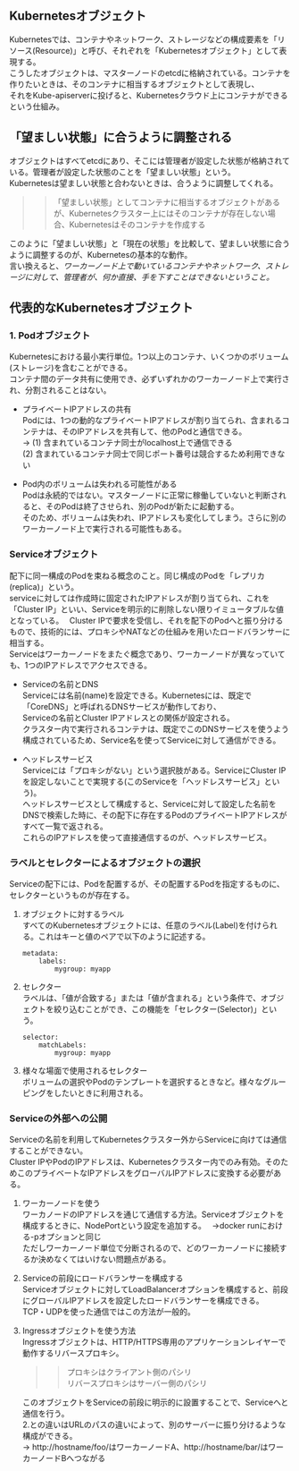 ## Kubernetesオブジェクト
Kubernetesでは、コンテナやネットワーク、ストレージなどの構成要素を「リソース(Resource)」と呼び、それぞれを「Kubernetesオブジェクト」として表現する。  
こうしたオブジェクトは、マスターノードのetcdに格納されている。コンテナを作りたいときは、そのコンテナに相当するオブジェクトとして表現し、  
それをKube-apiserverに投げると、Kubernetesクラウド上にコンテナができるという仕組み。

## 「望ましい状態」に合うように調整される
オブジェクトはすべてetcdにあり、そこには管理者が設定した状態が格納されている。管理者が設定した状態のことを「望ましい状態」という。  
Kubernetesは望ましい状態と合わないときは、合うように調整してくれる。　
>> 「望ましい状態」としてコンテナに相当するオブジェクトがあるが、Kubernetesクラスター上にはそのコンテナが存在しない場合、Kubernetesはそのコンテナを作成する

このように「望ましい状態」と「現在の状態」を比較して、望ましい状態に合うように調整するのが、Kubernetesの基本的な動作。  
言い換えると、*ワーカーノード上で動いているコンテナやネットワーク、ストレージに対して、管理者が、何か直接、手を下すことはできないということ。*

## 代表的なKubernetesオブジェクト
### 1. Podオブジェクト
Kubernetesにおける最小実行単位。1つ以上のコンテナ、いくつかのボリューム(ストレージ)を含むことができる。  
コンテナ間のデータ共有に使用でき、必ずいずれかのワーカーノード上で実行され、分割されることはない。
* プライベートIPアドレスの共有  
    Podには、1つの動的なプライベートIPアドレスが割り当てられ、含まれるコンテナは、そのIPアドレスを共有して、他のPodと通信できる。  
    → (1) 含まれているコンテナ同士がlocalhost上で通信できる  
      (2) 含まれているコンテナ同士で同じポート番号は競合するため利用できない

* Pod内のボリュームは失われる可能性がある  
    Podは永続的ではない。マスターノードに正常に稼働していないと判断されると、そのPodは終了させられ、別のPodが新たに起動する。  
    そのため、ボリュームは失われ、IPアドレスも変化してしまう。さらに別のワーカーノード上で実行される可能性もある。

### Serviceオブジェクト
配下に同一構成のPodを束ねる概念のこと。同じ構成のPodを「レプリカ(replica)」という。  
serviceに対しては作成時に固定されたIPアドレスが割り当てられ、これを「Cluster IP」といい、Serviceを明示的に削除しない限りイミュータブルな値となっている。　
Cluster IPで要求を受信し、それを配下のPodへと振り分けるもので、技術的には、プロキシやNATなどの仕組みを用いたロードバランサーに相当する。  
Serviceはワーカーノードをまたぐ概念であり、ワーカーノードが異なっていても、1つのIPアドレスでアクセスできる。

* Serviceの名前とDNS  
    Serviceには名前(name)を設定できる。Kubernetesには、既定で「CoreDNS」と呼ばれるDNSサービスが動作しており、  
    Serviceの名前とCluster IPアドレスとの関係が設定される。  
    クラスター内で実行されるコンテナは、既定でこのDNSサービスを使うよう構成されているため、Service名を使ってServiceに対して通信ができる。

* ヘッドレスサービス  
    Serviceには「プロキシがない」という選択肢がある。ServiceにCluster IPを設定しないことで実現する(このServiceを「ヘッドレスサービス」という)。  
    ヘッドレスサービスとして構成すると、Serviceに対して設定した名前をDNSで検索した時に、その配下に存在するPodのプライベートIPアドレスがすべて一覧で返される。  
    これらのIPアドレスを使って直接通信するのが、ヘッドレスサービス。

### ラベルとセレクターによるオブジェクトの選択
Serviceの配下には、Podを配置するが、その配置するPodを指定するものに、セレクターというものが存在する。
1. オブジェクトに対するラベル  
    すべてのKubernetesオブジェクトには、任意のラベル(Label)を付けられる。これはキーと値のペアで以下のように記述する。
    ```
    metadata:
        labels:
            mygroup: myapp
    ```

2. セレクター  
    ラベルは、「値が合致する」または「値が含まれる」という条件で、オブジェクトを絞り込むことができ、この機能を「セレクター(Selector)」という。
    ```
    selector:
        matchLabels:
            mygroup: myapp
    ```

3. 様々な場面で使用されるセレクター  
    ボリュームの選択やPodのテンプレートを選択するときなど。様々なグルーピングをしたいときに利用される。

### Serviceの外部への公開
Serviceの名前を利用してKubernetesクラスター外からServiceに向けては通信することができない。  
Cluster IPやPodのIPアドレスは、Kubernetesクラスター内でのみ有効。そのためこのプライベートなIPアドレスをグローバルIPアドレスに変換する必要がある。

1. ワーカーノードを使う  
    ワーカノードのIPアドレスを通じて通信する方法。Serviceオブジェクトを構成するときに、NodePortという設定を追加する。　
    →docker runにおける-pオプションと同じ  
    ただしワーカーノード単位で分断されるので、どのワーカーノードに接続するか決めなくてはいけない問題点がある。

2. Serviceの前段にロードバランサーを構成する  
    Serviceオブジェクトに対してLoadBalancerオプションを構成すると、前段にグローバルIPアドレスを設定したロードバランサーを構成できる。  
    TCP・UDPを使った通信ではこの方法が一般的。

3. Ingressオブジェクトを使う方法  
    Ingressオブジェクトは、HTTP/HTTPS専用のアプリケーションレイヤーで動作するリバースプロキシ。  

    >>プロキシはクライアント側のパシリ  
    リバースプロキシはサーバー側のパシリ
    
    このオブジェクトをServiceの前段に明示的に設置することで、Serviceへと通信を行う。  
    2.との違いはURLのパスの違いによって、別のサーバーに振り分けるような構成ができる。  
    → http://hostname/foo/はワーカーノードA、http://hostname/bar/はワーカーノードBへつながる　　
    
